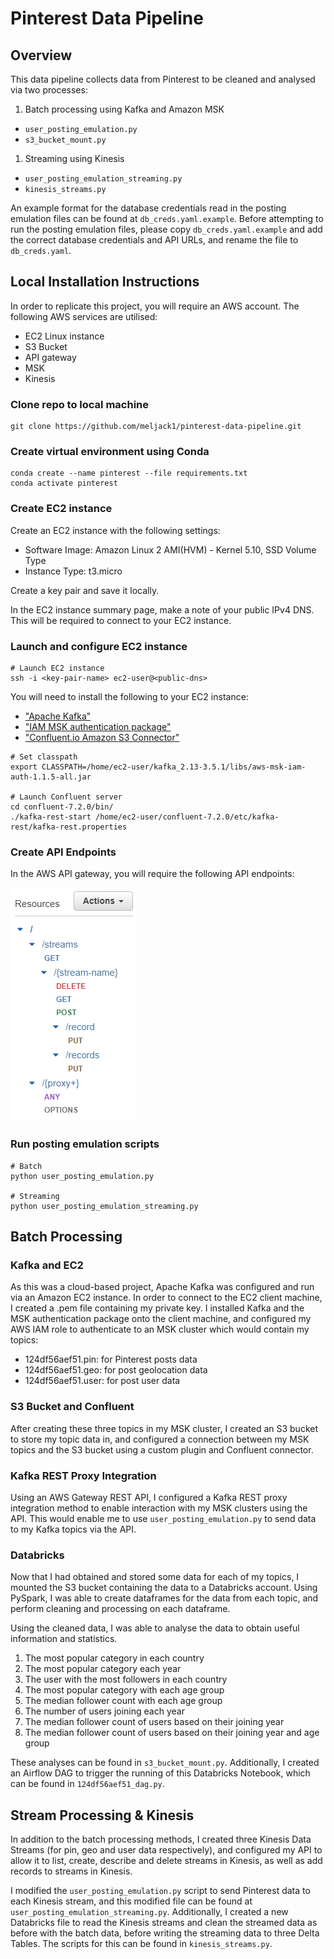 # Pinterest Data Pipeline

## Overview
This data pipeline collects data from Pinterest to be cleaned and analysed via two processes: 
1. Batch processing using Kafka and Amazon MSK
- ```user_posting_emulation.py```
- ```s3_bucket_mount.py```
1. Streaming using Kinesis
- ```user_posting_emulation_streaming.py```
- ```kinesis_streams.py```

An example format for the database credentials read in the posting emulation files can be found at ```db_creds.yaml.example```. Before attempting to run the posting emulation files, please copy ```db_creds.yaml.example``` and add the correct database credentials and API URLs, and rename the file to ```db_creds.yaml```.

## Local Installation Instructions
In order to replicate this project, you will require an AWS account. The following AWS services are utilised:
- EC2 Linux instance
- S3 Bucket
- API gateway
- MSK
- Kinesis

### Clone repo to local machine
```
git clone https://github.com/meljack1/pinterest-data-pipeline.git
```

### Create virtual environment using Conda
``` 
conda create --name pinterest --file requirements.txt
conda activate pinterest
```

### Create EC2 instance
Create an EC2 instance with the following settings:
- Software Image: Amazon Linux 2 AMI(HVM) - Kernel 5.10, SSD Volume Type
- Instance Type: t3.micro

Create a key pair and save it locally.

In the EC2 instance summary page, make a note of your public IPv4 DNS. This will be required to connect to your EC2 instance.

### Launch and configure EC2 instance
```
# Launch EC2 instance
ssh -i <key-pair-name> ec2-user@<public-dns> 
```

You will need to install the following to your EC2 instance:
- ["Apache Kafka"]('https://archive.apache.org/dist/kafka/3.5.1/kafka_2.13-3.5.1.tgz')
- ["IAM MSK authentication package"]('https://github.com/aws/aws-msk-iam-auth')
- ["Confluent.io Amazon S3 Connector"]('https://d1i4a15mxbxib1.cloudfront.net/api/plugins/confluentinc/kafka-connect-s3/versions/10.0.3/confluentinc-kafka-connect-s3-10.0.3.zip')

```
# Set classpath
export CLASSPATH=/home/ec2-user/kafka_2.13-3.5.1/libs/aws-msk-iam-auth-1.1.5-all.jar

# Launch Confluent server
cd confluent-7.2.0/bin/
./kafka-rest-start /home/ec2-user/confluent-7.2.0/etc/kafka-rest/kafka-rest.properties
```

### Create API Endpoints
In the AWS API gateway, you will require the following API endpoints: 

!['API Structure'](./images/api.PNG)

### Run posting emulation scripts
```
# Batch
python user_posting_emulation.py

# Streaming
python user_posting_emulation_streaming.py
```

## Batch Processing
### Kafka and EC2
As this was a cloud-based project, Apache Kafka was configured and run via an Amazon EC2 instance. In order to connect to the EC2 client machine, I created a .pem file containing my private key. I installed Kafka and the MSK authentication package onto the client machine, and configured my AWS IAM role to authenticate to an MSK cluster which would contain my topics:
- 124df56aef51.pin: for Pinterest posts data
- 124df56aef51.geo: for post geolocation data
- 124df56aef51.user: for post user data

### S3 Bucket and Confluent
After creating these three topics in my MSK cluster, I created an S3 bucket to store my topic data in, and configured a connection between my MSK topics and the S3 bucket using a custom plugin and Confluent connector. 

### Kafka REST Proxy Integration
Using an AWS Gateway REST API, I configured a Kafka REST proxy integration method to enable interaction with my MSK clusters using the API. This would enable me to use ```user_posting_emulation.py``` to send data to my Kafka topics via the API. 

### Databricks
Now that I had obtained and stored some data for each of my topics, I mounted the S3 bucket containing the data to a Databricks account. Using PySpark, I was able to create dataframes for the data from each topic, and perform cleaning and processing on each dataframe. 

Using the cleaned data, I was able to analyse the data to obtain useful information and statistics. 
1. The most popular category in each country
1. The most popular category each year
1. The user with the most followers in each country
1. The most popular category with each age group
1. The median follower count with each age group
1. The number of users joining each year
1. The median follower count of users based on their joining year
1. The median follower count of users based on their joining year and age group

These analyses can be found in ```s3_bucket_mount.py```. Additionally, I created an Airflow DAG to trigger the running of this Databricks Notebook, which can be found in ```124df56aef51_dag.py```.

## Stream Processing & Kinesis
In addition to the batch processing methods, I created three Kinesis Data Streams (for pin, geo and user data respectively), and configured my API to allow it to list, create, describe and delete streams in Kinesis, as well as add records to streams in Kinesis. 

I modified the ```user_posting_emulation.py``` script to send Pinterest data to each Kinesis stream, and this modified file can be found at ```user_posting_emulation_streaming.py```. Additionally, I created a new Databricks file to read the Kinesis streams and clean the streamed data as before with the batch data, before writing the streaming data to three Delta Tables. The scripts for this can be found in ```kinesis_streams.py```.